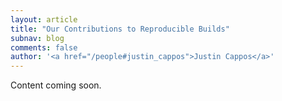 ```yaml
---
layout: article
title: "Our Contributions to Reproducible Builds"
subnav: blog
comments: false
author: '<a href="/people#justin_cappos">Justin Cappos</a>'
---
```


Content coming soon.
